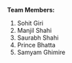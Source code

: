 **Team Members:**

1. Sohit Giri
2. Manjil Shahi
3. Saurabh Shahi
4. Prince Bhatta
5. Samyam Ghimire
